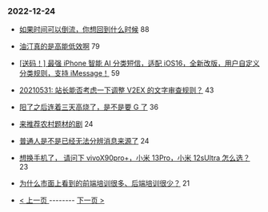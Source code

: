 ### 2022-12-24 
- [如果时间可以倒流，你想回到什么时候](https://www.v2ex.com/t/904374) 88
- [油汀真的是高能低效啊](https://www.v2ex.com/t/904367) 79
- [[送码！] 最强 iPhone 智能 AI 分类短信，适配 iOS16，全新改版，用户自定义分类规则，支持 iMessage！](https://www.v2ex.com/t/904407) 59
- [20210531: 站长能否考虑一下调整 V2EX 的文字审查规则？](https://www.v2ex.com/t/904380) 43
- [阳了之后连着三天高烧了，是不是要 G 了](https://www.v2ex.com/t/904439) 36
- [来推荐农村题材的剧](https://www.v2ex.com/t/904458) 24
- [普通人是不是已经无法分辨消息来源了](https://www.v2ex.com/t/904383) 24
- [想换手机了， 请问下 vivoX90pro+，小米 13Pro，小米 12sUltra 怎么选？](https://www.v2ex.com/t/904423) 23
- [为什么市面上看到的前端培训很多、后端培训很少？](https://www.v2ex.com/t/904415) 21 

- [ < 上一页 ](https://github.com/able8/v2ex-hot-record/blob/master/2022-12-23.md) -------- [ 下一页 > ](https://github.com/able8/v2ex-hot-record/blob/master/2022-12-25.md)
